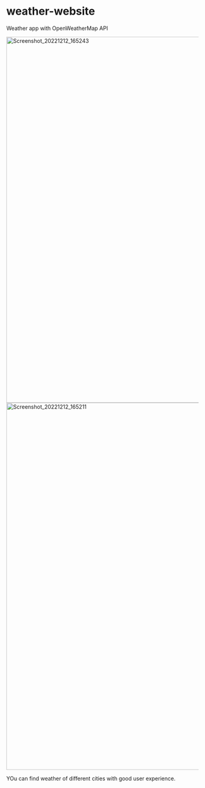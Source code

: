 # weather-website
Weather app with OpenWeatherMap API


<img width="957" alt="Screenshot_20221212_165243" src="https://user-images.githubusercontent.com/98937098/210128163-e69e7b23-56d8-448f-bba1-138c890c562b.png">


<img width="960" alt="Screenshot_20221212_165211" src="https://user-images.githubusercontent.com/98937098/210128170-172f2bcb-460e-499b-88e2-97c04604229c.png">
 
 
 YOu can find weather of different cities with good user experience.
